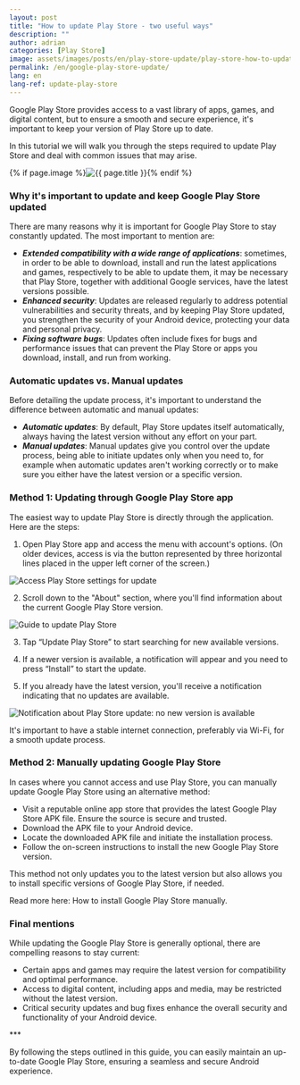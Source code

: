 ```yaml
---
layout: post
title: "How to update Play Store - two useful ways"
description: ""
author: adrian
categories: [Play Store]
image: assets/images/posts/en/play-store-update/play-store-how-to-update.png
permalink: /en/google-play-store-update/
lang: en
lang-ref: update-play-store
---
```


Google Play Store provides access to a vast library of apps, games, and digital content, but to ensure a smooth and secure experience, it's important to keep your version of Play Store up to date.

In this tutorial we will walk you through the steps required to update Play Store and deal with common issues that may arise.

<!-- Post Featured Image -->
{% if page.image %}<img class="featured-image img-fluid rounded" title="Google Play Store" src="{{ site.baseurl }}/{{ page.image }}" alt="{{ page.title }}">{% endif %}
<!-- End Featured Image -->

<!--ADSPACE_ID:2x2-->

### Why it's important to update and keep Google Play Store updated

There are many reasons why it is important for Google Play Store to stay constantly updated. The most important to mention are:
- ***Extended compatibility with a wide range of applications***: sometimes, in order to be able to download, install and run the latest applications and games, respectively to be able to update them, it may be necessary that Play Store, together with additional Google services, have the latest versions possible.
- ***Enhanced security***: Updates are released regularly to address potential vulnerabilities and security threats, and by keeping Play Store updated, you strengthen the security of your Android device, protecting your data and personal privacy.
- ***Fixing software bugs***: Updates often include fixes for bugs and performance issues that can prevent the Play Store or apps you download, install, and run from working.

### Automatic updates vs. Manual updates

Before detailing the update process, it's important to understand the difference between automatic and manual updates:
- ***Automatic updates***: By default, Play Store updates itself automatically, always having the latest version without any effort on your part.
- ***Manual updates***: Manual updates give you control over the update process, being able to initiate updates only when you need to, for example when automatic updates aren't working correctly or to make sure you either have the latest version or a specific version.

### Method 1: Updating through Google Play Store app

The easiest way to update Play Store is directly through the application. Here are the steps:

1. Open Play Store app and access the menu with account's options. (On older devices, access is via the button represented by three horizontal lines placed in the upper left corner of the screen.)
<img alt="Access Play Store settings for update" title="Access Play Store settings for update" class="article-image" src="{{ site.baseurl }}/assets/images/posts/{{ page.lang }}/play-store-update/access-play-store-settings.jpg">

2. Scroll down to the "About" section, where you'll find information about the current Google Play Store version.
<img alt="Guide to update Play Store" title="Guide to update Play Store" class="article-image" src="{{ site.baseurl }}/assets/images/posts/{{ page.lang }}/play-store-update/update-play-store.jpg">

3. Tap “Update Play Store” to start searching for new available versions.

4. If a newer version is available, a notification will appear and you need to press “Install” to start the update.

5. If you already have the latest version, you'll receive a notification indicating that no updates are available.
<img alt="Notification about Play Store update: no new version is available" title="Notification about Play Store update" class="article-image" src="{{ site.baseurl }}/assets/images/posts/{{ page.lang }}/play-store-update/play-store-app-is-updated.jpg">

It's important to have a stable internet connection, preferably via Wi-Fi, for a smooth update process.

### Method 2: Manually updating Google Play Store

In cases where you cannot access and use Play Store, you can manually update Google Play Store using an alternative method:
- Visit a reputable online app store that provides the latest Google Play Store APK file. Ensure the source is secure and trusted.
- Download the APK file to your Android device.
- Locate the downloaded APK file and initiate the installation process.
- Follow the on-screen instructions to install the new Google Play Store version.

This method not only updates you to the latest version but also allows you to install specific versions of Google Play Store, if needed.

Read more here: How to install Google Play Store manually.

### Final mentions

While updating the Google Play Store is generally optional, there are compelling reasons to stay current:
- Certain apps and games may require the latest version for compatibility and optimal performance.
- Access to digital content, including apps and media, may be restricted without the latest version.
- Critical security updates and bug fixes enhance the overall security and functionality of your Android device.

<div class="post-bottom-stars">***</div>

By following the steps outlined in this guide, you can easily maintain an up-to-date Google Play Store, ensuring a seamless and secure Android experience.